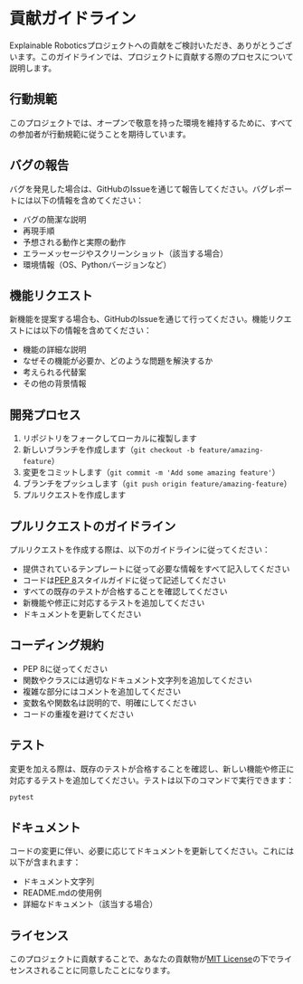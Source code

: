 # 貢献ガイドライン

Explainable Roboticsプロジェクトへの貢献をご検討いただき、ありがとうございます。このガイドラインでは、プロジェクトに貢献する際のプロセスについて説明します。

## 行動規範

このプロジェクトでは、オープンで敬意を持った環境を維持するために、すべての参加者が行動規範に従うことを期待しています。

## バグの報告

バグを発見した場合は、GitHubのIssueを通じて報告してください。バグレポートには以下の情報を含めてください：

- バグの簡潔な説明
- 再現手順
- 予想される動作と実際の動作
- エラーメッセージやスクリーンショット（該当する場合）
- 環境情報（OS、Pythonバージョンなど）

## 機能リクエスト

新機能を提案する場合も、GitHubのIssueを通じて行ってください。機能リクエストには以下の情報を含めてください：

- 機能の詳細な説明
- なぜその機能が必要か、どのような問題を解決するか
- 考えられる代替案
- その他の背景情報

## 開発プロセス

1. リポジトリをフォークしてローカルに複製します
2. 新しいブランチを作成します（`git checkout -b feature/amazing-feature`）
3. 変更をコミットします（`git commit -m 'Add some amazing feature'`）
4. ブランチをプッシュします（`git push origin feature/amazing-feature`）
5. プルリクエストを作成します

## プルリクエストのガイドライン

プルリクエストを作成する際は、以下のガイドラインに従ってください：

- 提供されているテンプレートに従って必要な情報をすべて記入してください
- コードは[PEP 8](https://pep8.org/)スタイルガイドに従って記述してください
- すべての既存のテストが合格することを確認してください
- 新機能や修正に対応するテストを追加してください
- ドキュメントを更新してください

## コーディング規約

- PEP 8に従ってください
- 関数やクラスには適切なドキュメント文字列を追加してください
- 複雑な部分にはコメントを追加してください
- 変数名や関数名は説明的で、明確にしてください
- コードの重複を避けてください

## テスト

変更を加える際は、既存のテストが合格することを確認し、新しい機能や修正に対応するテストを追加してください。テストは以下のコマンドで実行できます：

```bash
pytest
```

## ドキュメント

コードの変更に伴い、必要に応じてドキュメントを更新してください。これには以下が含まれます：

- ドキュメント文字列
- README.mdの使用例
- 詳細なドキュメント（該当する場合）

## ライセンス

このプロジェクトに貢献することで、あなたの貢献物が[MIT License](LICENSE)の下でライセンスされることに同意したことになります。 